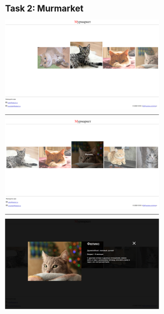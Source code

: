 # Task 2: Murmarket

![alt](https://github.com/DMozhevitin/ITMO/blob/main/ux-course/images/02/01.png)
________________________________________________________________________________
![alt](https://github.com/DMozhevitin/ITMO/blob/main/ux-course/images/02/02.png)
________________________________________________________________________________
![alt](https://github.com/DMozhevitin/ITMO/blob/main/ux-course/images/02/03.png)
